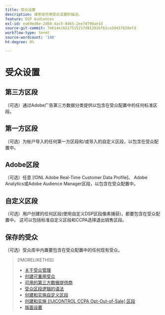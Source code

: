```yaml
---
title: 受众设置
description: 请参阅可用受众设置的描述。
feature: DSP Audiences
exl-id: ea69ed6e-2d68-4ac5-8465-2ee7d798ae1d
source-git-commit: 7e614ecb517515217d812926f61ca10437820efd
workflow-type: tm+mt
source-wordcount: '148'
ht-degree: 0%

---
```


# 受众设置

## 第三方区段

（可选）通过Adobe广告第三方数据分类提供以包含在受众配置中的任何标准区段。

## 第一方区段

（可选）为帐户导入的任何第一方区段和/或导入的自定义区段，以包含在受众配置中。

## Adobe区段

（可选）任意 [!DNL Adobe Real-Time Customer Data Profile]、 Adobe Analytics或Adobe Audience Manager区段，以包含在受众配置中。

## 自定义区段

（可选）用户创建的任何区段(使用自定义DSP区段像素捕获)，都要包含在受众配置中。 这可以包括标准自定义区段和CCPA选择退出销售区段。

## 保存的受众

（可选）受众库中内置要包含在受众配置中的任何现有受众。

>[!MORELIKETHIS]
>
>* [关于受众管理](audience-about.md)
>* [创建可重用受众](reusable-audience-create.md)
>* [可用的第三方数据提供商](third-party-data-providers.md)
>* [受众区段逻辑的语法](audience-segment-logic-syntax.md)
>* [创建和实施自定义区段](custom-segment-create.md)
>* [创建和实施 [!UICONTROL CCPA Opt-Out-of-Sale] 区段](ccpa-opt-out-segment-create.md)
>* [版面设置](/help/dsp/campaign-management/placements/placement-settings.md)

